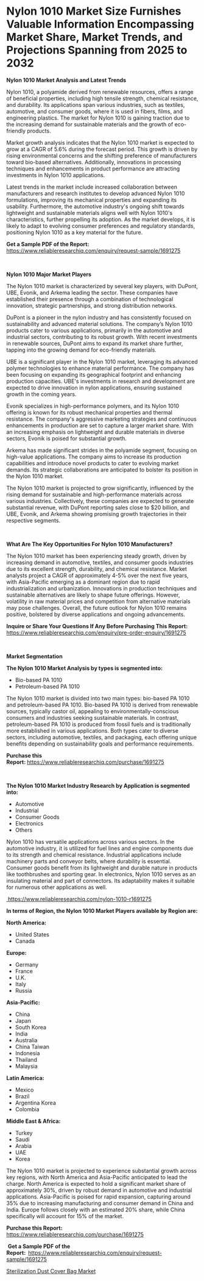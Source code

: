 <p><h1>Nylon 1010 Market Size Furnishes Valuable Information Encompassing Market Share, Market Trends, and Projections Spanning from 2025 to 2032</h1></p><p><strong>Nylon 1010 Market Analysis and Latest Trends</strong></p>
<p><p>Nylon 1010, a polyamide derived from renewable resources, offers a range of beneficial properties, including high tensile strength, chemical resistance, and durability. Its applications span various industries, such as textiles, automotive, and consumer goods, where it is used in fibers, films, and engineering plastics. The market for Nylon 1010 is gaining traction due to the increasing demand for sustainable materials and the growth of eco-friendly products.</p><p>Market growth analysis indicates that the Nylon 1010 market is expected to grow at a CAGR of 5.6% during the forecast period. This growth is driven by rising environmental concerns and the shifting preference of manufacturers toward bio-based alternatives. Additionally, innovations in processing techniques and enhancements in product performance are attracting investments in Nylon 1010 applications.</p><p>Latest trends in the market include increased collaboration between manufacturers and research institutes to develop advanced Nylon 1010 formulations, improving its mechanical properties and expanding its usability. Furthermore, the automotive industry's ongoing shift towards lightweight and sustainable materials aligns well with Nylon 1010's characteristics, further propelling its adoption. As the market develops, it is likely to adapt to evolving consumer preferences and regulatory standards, positioning Nylon 1010 as a key material for the future.</p></p>
<p><strong>Get a Sample PDF of the Report:&nbsp;</strong> <a href="https://www.reliableresearchiq.com/enquiry/request-sample/1691275?utm_campaign=2318&utm_medium=2&utm_source=Github&utm_content=ia&utm_term=26032025&utm_id=nylon-1010">https://www.reliableresearchiq.com/enquiry/request-sample/1691275</a></p>
<p>&nbsp;</p>
<p><strong>Nylon 1010 Major Market Players</strong></p>
<p><p>The Nylon 1010 market is characterized by several key players, with DuPont, UBE, Evonik, and Arkema leading the sector. These companies have established their presence through a combination of technological innovation, strategic partnerships, and strong distribution networks.</p><p>DuPont is a pioneer in the nylon industry and has consistently focused on sustainability and advanced material solutions. The company’s Nylon 1010 products cater to various applications, primarily in the automotive and industrial sectors, contributing to its robust growth. With recent investments in renewable sources, DuPont aims to expand its market share further, tapping into the growing demand for eco-friendly materials.</p><p>UBE is a significant player in the Nylon 1010 market, leveraging its advanced polymer technologies to enhance material performance. The company has been focusing on expanding its geographical footprint and enhancing production capacities. UBE's investments in research and development are expected to drive innovation in nylon applications, ensuring sustained growth in the coming years.</p><p>Evonik specializes in high-performance polymers, and its Nylon 1010 offering is known for its robust mechanical properties and thermal resistance. The company's aggressive marketing strategies and continuous enhancements in production are set to capture a larger market share. With an increasing emphasis on lightweight and durable materials in diverse sectors, Evonik is poised for substantial growth.</p><p>Arkema has made significant strides in the polyamide segment, focusing on high-value applications. The company aims to increase its production capabilities and introduce novel products to cater to evolving market demands. Its strategic collaborations are anticipated to bolster its position in the Nylon 1010 market.</p><p>The Nylon 1010 market is projected to grow significantly, influenced by the rising demand for sustainable and high-performance materials across various industries. Collectively, these companies are expected to generate substantial revenue, with DuPont reporting sales close to $20 billion, and UBE, Evonik, and Arkema showing promising growth trajectories in their respective segments.</p></p>
<p>&nbsp;</p>
<p><strong>What Are The Key Opportunities For Nylon 1010 Manufacturers?</strong></p>
<p><p>The Nylon 1010 market has been experiencing steady growth, driven by increasing demand in automotive, textiles, and consumer goods industries due to its excellent strength, durability, and chemical resistance. Market analysts project a CAGR of approximately 4-5% over the next five years, with Asia-Pacific emerging as a dominant region due to rapid industrialization and urbanization. Innovations in production techniques and sustainable alternatives are likely to shape future offerings. However, volatility in raw material prices and competition from alternative materials may pose challenges. Overall, the future outlook for Nylon 1010 remains positive, bolstered by diverse applications and ongoing advancements.</p></p>
<p><strong>Inquire or Share Your Questions If Any Before Purchasing This Report:</strong> <a href="https://www.reliableresearchiq.com/enquiry/pre-order-enquiry/1691275?utm_campaign=2318&utm_medium=2&utm_source=Github&utm_content=ia&utm_term=26032025&utm_id=nylon-1010">https://www.reliableresearchiq.com/enquiry/pre-order-enquiry/1691275</a></p>
<p>&nbsp;</p>
<p><strong>Market Segmentation</strong></p>
<p><strong>The Nylon 1010 Market Analysis by types is segmented into:</strong></p>
<p><ul><li>Bio-based PA 1010</li><li>Petroleum-based PA 1010</li></ul></p>
<p><p>The Nylon 1010 market is divided into two main types: bio-based PA 1010 and petroleum-based PA 1010. Bio-based PA 1010 is derived from renewable sources, typically castor oil, appealing to environmentally-conscious consumers and industries seeking sustainable materials. In contrast, petroleum-based PA 1010 is produced from fossil fuels and is traditionally more established in various applications. Both types cater to diverse sectors, including automotive, textiles, and packaging, each offering unique benefits depending on sustainability goals and performance requirements.</p></p>
<p><strong>Purchase this Report:&nbsp;</strong><a href="https://www.reliableresearchiq.com/purchase/1691275?utm_campaign=2318&utm_medium=2&utm_source=Github&utm_content=ia&utm_term=26032025&utm_id=nylon-1010">https://www.reliableresearchiq.com/purchase/1691275</a></p>
<p>&nbsp;</p>
<p><strong>The Nylon 1010 Market Industry Research by Application is segmented into:</strong></p>
<p><ul><li>Automotive</li><li>Industrial</li><li>Consumer Goods</li><li>Electronics</li><li>Others</li></ul></p>
<p><p>Nylon 1010 has versatile applications across various sectors. In the automotive industry, it is utilized for fuel lines and engine components due to its strength and chemical resistance. Industrial applications include machinery parts and conveyor belts, where durability is essential. Consumer goods benefit from its lightweight and durable nature in products like toothbrushes and sporting gear. In electronics, Nylon 1010 serves as an insulating material and part of connectors. Its adaptability makes it suitable for numerous other applications as well.</p></p>
<p><a href="https://www.reliableresearchiq.com/nylon-1010-r1691275?utm_campaign=2318&utm_medium=2&utm_source=Github&utm_content=ia&utm_term=26032025&utm_id=nylon-1010">&nbsp;https://www.reliableresearchiq.com/nylon-1010-r1691275</a></p>
<p><strong>In terms of Region, the Nylon 1010 Market Players available by Region are:</strong></p>
<p>
    <p> <strong> North America: </strong>
        <ul>
            <li>United States</li>
            <li>Canada</li>
        </ul>
        </p> 
    <p> <strong> Europe: </strong>
        <ul>
            <li>Germany</li>
            <li>France</li>
            <li>U.K.</li>
            <li>Italy</li>
            <li>Russia</li>
        </ul>
        </p> 
    <p> <strong> Asia-Pacific: </strong>
        <ul>
            <li>China</li>
            <li>Japan</li>
            <li>South Korea</li>
            <li>India</li>
            <li>Australia</li>
            <li>China Taiwan</li>
            <li>Indonesia</li>
            <li>Thailand</li>
            <li>Malaysia</li>
        </ul>
        </p> 
    <p> <strong> Latin America: </strong>
        <ul>
            <li>Mexico</li>
            <li>Brazil</li>
            <li>Argentina Korea</li>
            <li>Colombia</li>
        </ul>
        </p> 
    <p> <strong> Middle East & Africa: </strong>
        <ul>
            <li>Turkey</li>
            <li>Saudi</li>
            <li>Arabia</li>
            <li>UAE</li>
            <li>Korea</li>
        </ul>
    </p>
    </p>
<p><p>The Nylon 1010 market is projected to experience substantial growth across key regions, with North America and Asia-Pacific anticipated to lead the charge. North America is expected to hold a significant market share of approximately 30%, driven by robust demand in automotive and industrial applications. Asia-Pacific is poised for rapid expansion, capturing around 35% due to increasing manufacturing and consumer demand in China and India. Europe follows closely with an estimated 20% share, while China specifically will account for 15% of the market.</p></p>
<p><strong>Purchase this Report: </strong><a href="https://www.reliableresearchiq.com/purchase/1691275?utm_campaign=2318&utm_medium=2&utm_source=Github&utm_content=ia&utm_term=26032025&utm_id=nylon-1010">https://www.reliableresearchiq.com/purchase/1691275</a></p>
<p>&nbsp;<strong>Get a Sample PDF of the Report:&nbsp;&nbsp;</strong><a href="https://www.reliableresearchiq.com/enquiry/request-sample/1691275?utm_campaign=2318&utm_medium=2&utm_source=Github&utm_content=ia&utm_term=26032025&utm_id=nylon-1010">https://www.reliableresearchiq.com/enquiry/request-sample/1691275</a></p>
<p><strong></strong></p>
<p><p><a href="https://github.com/AshikRahman991/Market-Research-Report-List-2/blob/main/sterilization-dust-cover-bag-market.md?utm_campaign=2318&utm_medium=2&utm_source=Github&utm_content=ia&utm_term=26032025&utm_id=nylon-1010">Sterilization Dust Cover Bag Market</a></p></p>